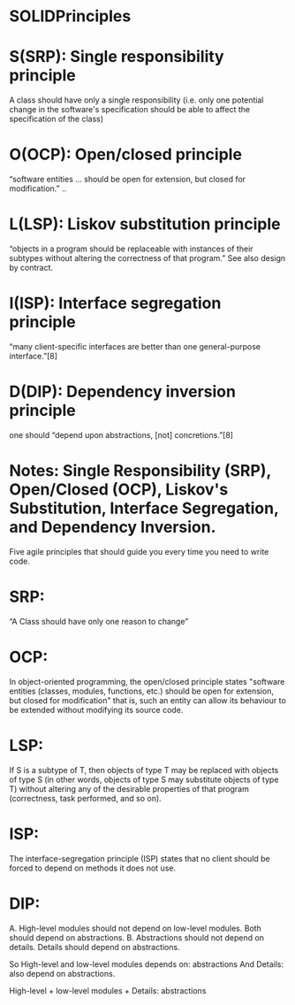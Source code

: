 # SOLIDPrinciples

# S(SRP): Single responsibility principle
A class should have only a single responsibility (i.e. only one potential change in the software's specification should be able to affect the specification of the class)

# O(OCP): Open/closed principle
“software entities … should be open for extension, but closed for modification.” ..

# L(LSP): Liskov substitution principle
“objects in a program should be replaceable with instances of their subtypes without altering the correctness of that program.” See also design by contract.

# I(ISP): Interface segregation principle
“many client-specific interfaces are better than one general-purpose interface.”[8]

# D(DIP): Dependency inversion principle
one should “depend upon abstractions, [not] concretions.”[8]

# Notes: Single Responsibility (SRP), Open/Closed (OCP), Liskov's Substitution,  Interface Segregation, and Dependency Inversion. 
Five agile principles that should guide you every time you need to write code.






# SRP:
“A Class should have only one reason to change”

# OCP:
In object-oriented programming, the open/closed principle states "software entities (classes, modules, functions, etc.) should be open for extension, but closed for modification" that is, such an entity can allow its behaviour to be extended without modifying its source code.

# LSP:
If S is a subtype of T, then objects of type T may be replaced with objects of type S (in other words, objects of type S may substitute objects of type T) without altering any of the desirable properties of that program (correctness, task performed, and so on).

# ISP:
The interface-segregation principle (ISP) states that no client should be forced to depend on methods it does not use.

# DIP:
A. High-level modules should not depend on low-level modules. Both should depend on abstractions.
B. Abstractions should not depend on details. Details should depend on abstractions.

So High-level and low-level modules depends on: abstractions
And Details: also depend on abstractions.

High-level + low-level modules + Details: abstractions





